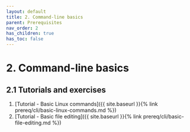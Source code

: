 ```yaml
---
layout: default
title: 2. Command-line basics
parent: Prerequisites
nav_order: 2
has_children: true
has_toc: false
---
```


# 2. Command-line basics

## 2.1 Tutorials and exercises

1. [Tutorial - Basic Linux commands]({{ site.baseurl }}{% link prereq/cli/basic-linux-commands.md %})
2. [Tutorial - Basic file editing]({{ site.baseurl }}{% link prereq/cli/basic-file-editing.md %})
